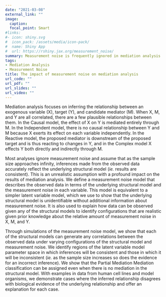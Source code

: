 ```yaml
---
date: "2021-03-08"
external_link: ""
image:
  caption: 
  focal_point: Smart
#links:
#- icon: shiny.svg
#  icon_pack: /assets/media/icon-pack/
#  name: Shiny App
#  url: https://rshiny.jax.org/measurement_noise/
summary: Measurement noise is frequently ignored in mediation analysis. Inferences are made under the assumption that the data represents the underlying causal relationship when in reality the observed data is just a shadow of the true causal variables. In this analysis, we address the impact of applying a standard mediation analysis to data as if it is measured without error and identify ways to diagnose inconsistent results.
tags:
- Mediation Analysis
- Measurement Noise
title: The impact of measurement noise on mediation analysis
url_code: ""
url_pdf: ""
url_slides: ""
url_video: ""
---
```


Mediation analysis focuses on inferring the relationship between an exogenous variable (X), target (Y), and candidate mediator (M). When X, M, and Y are all correlated, there are a few plausible relationships between them. In the Causal model, the effect of X on Y is mediated entirely through M. In the Independent model, there is no causal relationship between Y and M because X exerts its effect on each variable independently. In the Reactive model, the proposed mediator is downstream of the proposed target and is thus reacting to changes in Y, and in the Complex model X effects Y both directly and indirectly through M. 

Most analyses ignore measurement noise and assume that as the sample size approaches infinity, inferences made from the observed data accurately reflect the underlying structural model (*ie.* results are consistent). This is an unrealistic assumption with a profound impact on the results of mediation analysis. We define a measurement noise model that describes the observed data in terms of the underlying structural model and the measurement noise in each variable. This model is equivalent to a simpler latent variable model, which we use to show that the underlying structural model is unidentifiable without additional information about measurement noise. It is also used to explain how data can be observed given any of the structural models to identify configurations that are realistic given prior knowledge about the relative amount of measurement noise in X, M, and Y. 

Through simulations of the measurement noise model, we show that each of the structural models can generate any correlations between the observed data under varying configurations of the structural model and measurement noise. We identify regions of the latent variable model parameter space in which inferences will be consistent and those in which it will be inconsistent (*ie.* as the sample size increases so does the evidence for an incorrect inference). We show that the Partial Mediation Mediation classification can be assigned even when there is no mediation in the structural model. With examples in data from human cell lines and model organisms, we demonstrate cases where the inferred relationship disagrees with biological evidence of the underlying relationship and offer an explanation for each case. 
